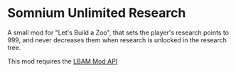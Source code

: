 # Somnium Unlimited Research
A small mod for "Let's Build a Zoo", that sets the player's research points to 999, and never decreases them when research is unlocked in the research tree.

This mod requires the [LBAM Mod API](https://www.nexusmods.com/letsbuildazoo/mods/1)